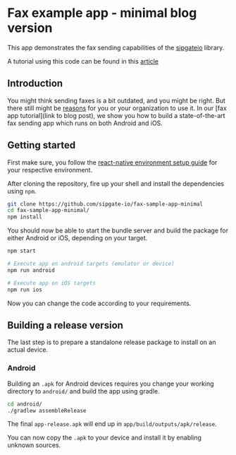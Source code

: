 # Fax example app - minimal blog version

This app demonstrates the fax sending capabilities of the [sipgateio](https://github.com/sipgate-io/sipgateio-node) library.

A tutorial using this code can be found in this [article](https://www.sipgate.io/blog/fax-app)

## Introduction

You might think sending faxes is a bit outdated, and you might be right. But there still might be [reasons](https://faxauthority.com/why-is-faxing-still-used/) for you or your organization to use it. In our [fax app tutorial](link to blog post), we show you how to build a state-of-the-art fax sending app which runs on both Android and iOS.


## Getting started

First make sure, you follow the [react-native environment setup guide](https://reactnative.dev/docs/environment-setup) for your respective environment.

After cloning the repository, fire up your shell and install the dependencies using `npm`.

```sh
git clone https://github.com/sipgate-io/fax-sample-app-minimal
cd fax-sample-app-minimal/
npm install
```

You should now be able to start the bundle server and build the package for either Android or iOS, depending on your target.

```sh
npm start

# Execute app on android targets (emulator or device)
npm run android

# Execute app on iOS targets
npm run ios
```

Now you can change the code according to your requirements.

## Building a release version

The last step is to prepare a standalone release package to install on an actual device.

### Android

Building an `.apk` for Android devices requires you change your working directory to `android/` and build the app using gradle.

```sh
cd android/
./gradlew assembleRelease
```

The final `app-release.apk` will end up in `app/build/outputs/apk/release`.

You can now copy the `.apk` to your device and install it by enabling unknown sources.
